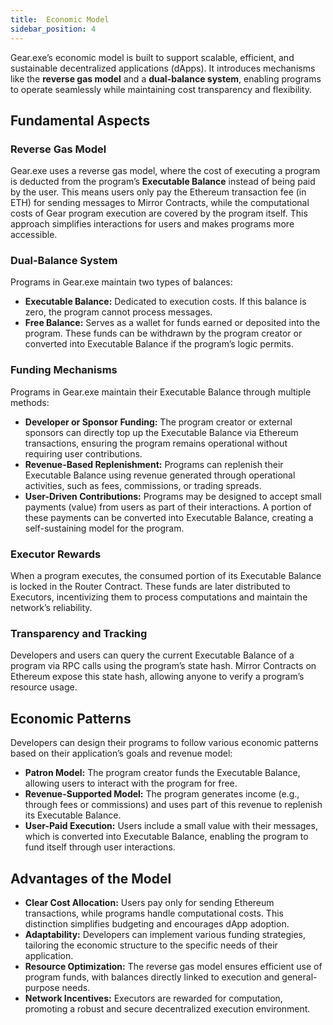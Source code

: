 ```yaml
---
title:  Economic Model
sidebar_position: 4
---
```


Gear.exe’s economic model is built to support scalable, efficient, and sustainable decentralized applications (dApps). It introduces mechanisms like the **reverse gas model** and a **dual-balance system**, enabling programs to operate seamlessly while maintaining cost transparency and flexibility.

## Fundamental Aspects
### Reverse Gas Model
Gear.exe uses a reverse gas model, where the cost of executing a program is deducted from the program’s **Executable Balance** instead of being paid by the user. This means users only pay the Ethereum transaction fee (in ETH) for sending messages to Mirror Contracts, while the computational costs of Gear program execution are covered by the program itself. This approach simplifies interactions for users and makes programs more accessible.

### Dual-Balance System
Programs in Gear.exe maintain two types of balances:
- **Executable Balance:** Dedicated to execution costs. If this balance is zero, the program cannot process messages.
- **Free Balance:** Serves as a wallet for funds earned or deposited into the program. These funds can be withdrawn by the program creator or converted into Executable Balance if the program’s logic permits.

### Funding Mechanisms
Programs in Gear.exe maintain their Executable Balance through multiple methods:
- **Developer or Sponsor Funding:** The program creator or external sponsors can directly top up the Executable Balance via Ethereum transactions, ensuring the program remains operational without requiring user contributions.
- **Revenue-Based Replenishment:** Programs can replenish their Executable Balance using revenue generated through operational activities, such as fees, commissions, or trading spreads.
- **User-Driven Contributions:** Programs may be designed to accept small payments (value) from users as part of their interactions. A portion of these payments can be converted into Executable Balance, creating a self-sustaining model for the program.

### Executor Rewards
When a program executes, the consumed portion of its Executable Balance is locked in the Router Contract. These funds are later distributed to Executors, incentivizing them to process computations and maintain the network’s reliability.

### Transparency and Tracking
Developers and users can query the current Executable Balance of a program via RPC calls using the program’s state hash. Mirror Contracts on Ethereum expose this state hash, allowing anyone to verify a program’s resource usage.

## Economic Patterns
Developers can design their programs to follow various economic patterns based on their application’s goals and revenue model:
- **Patron Model:** The program creator funds the Executable Balance, allowing users to interact with the program for free.
- **Revenue-Supported Model:** The program generates income (e.g., through fees or commissions) and uses part of this revenue to replenish its Executable Balance.
- **User-Paid Execution:** Users include a small value with their messages, which is converted into Executable Balance, enabling the program to fund itself through user interactions.

## Advantages of the Model
- **Clear Cost Allocation:** Users pay only for sending Ethereum transactions, while programs handle computational costs. This distinction simplifies budgeting and encourages dApp adoption.
- **Adaptability:** Developers can implement various funding strategies, tailoring the economic structure to the specific needs of their application.
- **Resource Optimization:** The reverse gas model ensures efficient use of program funds, with balances directly linked to execution and general-purpose needs.
- **Network Incentives:** Executors are rewarded for computation, promoting a robust and secure decentralized execution environment.